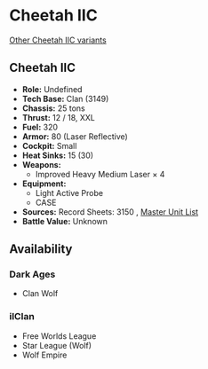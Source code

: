 # Cheetah IIC 

[Other Cheetah IIC variants](../cheetah_iic.md) 

## Cheetah IIC 

- **Role:** Undefined 
- **Tech Base:** Clan (3149) 
- **Chassis:** 25 tons 
- **Thrust:** 12 / 18, XXL 
- **Fuel:** 320 
- **Armor:** 80 (Laser Reflective) 
- **Cockpit:** Small 
- **Heat Sinks:** 15 (30) 
- **Weapons:** 
  - Improved Heavy Medium Laser × 4 
- **Equipment:** 
  - Light Active Probe 
  - CASE 
- **Sources:** Record Sheets: 3150 , [Master Unit List](http://masterunitlist.info/Unit/Details/8011) 
- **Battle Value:** Unknown 

## Availability 

### Dark Ages 

- Clan Wolf 

### ilClan 

- Free Worlds League 
- Star League (Wolf) 
- Wolf Empire 

